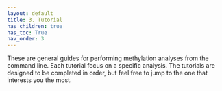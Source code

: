 ```yaml
---
layout: default
title: 3. Tutorial
has_children: true
has_toc: True
nav_order: 3
---
```


These are general guides for performing methylation analyses from the command line. Each tutorial focus on a specific analysis. The tutorials are designed to be completed in order, but feel free to jump to the one that interests you the most. 